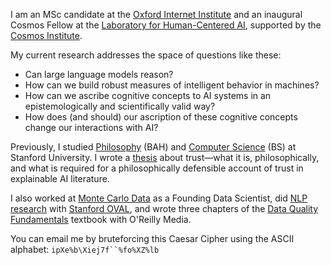 I am an MSc candidate at the [Oxford Internet Institute](https://www.oii.ox.ac.uk) and
an inaugural Cosmos Fellow at the
[Laboratory for Human-Centered AI](https://hailab.ox.ac.uk/), supported by the
[Cosmos Institute](https://cosmos-institute.org/).

My current research addresses the space of questions like these:
- Can large language models reason?
- How can we build robust measures of intelligent behavior in machines?
- How can we ascribe cognitive concepts to AI systems in an epistemologically and
scientifically valid way?
- How does (and should) our ascription of these cognitive concepts change our
interactions with AI?

Previously, I studied [Philosophy](https://philosophy.stanford.edu) (BAH) and [Computer
Science](https://www.cs.stanford.edu) (BS) at Stanford University. I wrote a
[thesis](https://arxiv.org/abs/2303.08900) about trust—what it is, philosophically, and
what is required for a philosophically defensible account of trust in explainable AI
literature.

I also worked at [Monte Carlo Data](https://www.montecarlodata.com) as a Founding Data
Scientist, did [NLP research](https://aclanthology.org/2022.findings-acl.317/) with
[Stanford OVAL](https://oval.cs.stanford.edu), and wrote three chapters of the [Data
Quality
Fundamentals](https://www.oreilly.com/library/view/data-quality-fundamentals/9781098112035/)
textbook with O'Reilly Media.

You can email me by bruteforcing this Caesar Cipher using the ASCII alphabet:
```ipXe%b\Xiej7f``%fo%XZ%lb```

